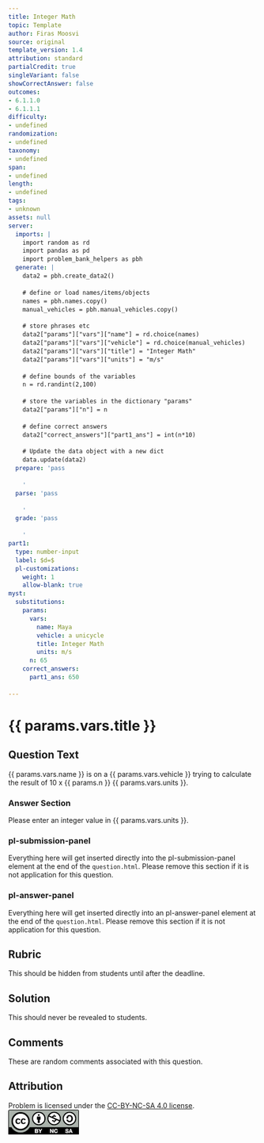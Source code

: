 ```yaml
---
title: Integer Math
topic: Template
author: Firas Moosvi
source: original
template_version: 1.4
attribution: standard
partialCredit: true
singleVariant: false
showCorrectAnswer: false
outcomes:
- 6.1.1.0
- 6.1.1.1
difficulty:
- undefined
randomization:
- undefined
taxonomy:
- undefined
span:
- undefined
length:
- undefined
tags:
- unknown
assets: null
server:
  imports: |
    import random as rd
    import pandas as pd
    import problem_bank_helpers as pbh
  generate: |
    data2 = pbh.create_data2()

    # define or load names/items/objects
    names = pbh.names.copy()
    manual_vehicles = pbh.manual_vehicles.copy()

    # store phrases etc
    data2["params"]["vars"]["name"] = rd.choice(names)
    data2["params"]["vars"]["vehicle"] = rd.choice(manual_vehicles)
    data2["params"]["vars"]["title"] = "Integer Math"
    data2["params"]["vars"]["units"] = "m/s"

    # define bounds of the variables
    n = rd.randint(2,100)

    # store the variables in the dictionary "params"
    data2["params"]["n"] = n

    # define correct answers
    data2["correct_answers"]["part1_ans"] = int(n*10)

    # Update the data object with a new dict
    data.update(data2)
  prepare: 'pass

    '
  parse: 'pass

    '
  grade: 'pass

    '
part1:
  type: number-input
  label: $d=$
  pl-customizations:
    weight: 1
    allow-blank: true
myst:
  substitutions:
    params:
      vars:
        name: Maya
        vehicle: a unicycle
        title: Integer Math
        units: m/s
      n: 65
    correct_answers:
      part1_ans: 650

---
```

# {{ params.vars.title }}

## Question Text

{{ params.vars.name }} is on a {{ params.vars.vehicle }} trying to calculate the result of 10 x {{ params.n }} {{ params.vars.units }}.

### Answer Section

Please enter an integer value in {{ params.vars.units }}.

### pl-submission-panel

Everything here will get inserted directly into the pl-submission-panel element at the end of the `question.html`.
Please remove this section if it is not application for this question.

### pl-answer-panel

Everything here will get inserted directly into an pl-answer-panel element at the end of the `question.html`.
Please remove this section if it is not application for this question.

## Rubric

This should be hidden from students until after the deadline.

## Solution

This should never be revealed to students.

## Comments

These are random comments associated with this question.

## Attribution

Problem is licensed under the [CC-BY-NC-SA 4.0 license](https://creativecommons.org/licenses/by-nc-sa/4.0/).<br> ![The Creative Commons 4.0 license requiring attribution-BY, non-commercial-NC, and share-alike-SA license.](https://raw.githubusercontent.com/firasm/bits/master/by-nc-sa.png)